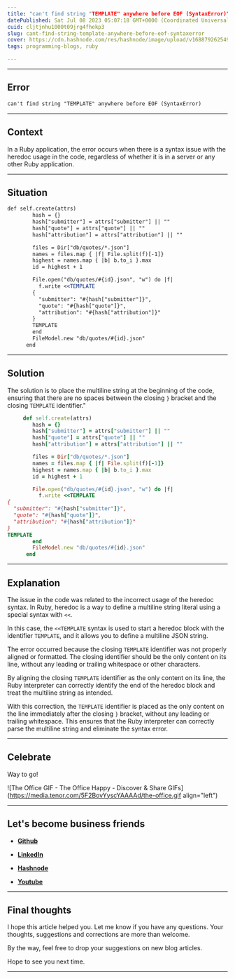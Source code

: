 ```yaml
---
title: "can't find string "TEMPLATE" anywhere before EOF (SyntaxError)"
datePublished: Sat Jul 08 2023 05:07:18 GMT+0000 (Coordinated Universal Time)
cuid: cljtjnhu1000t09jrg4fhekp3
slug: cant-find-string-template-anywhere-before-eof-syntaxerror
cover: https://cdn.hashnode.com/res/hashnode/image/upload/v1688792625490/19ad9847-7ca1-4874-9c5a-71ec7969e581.png
tags: programming-blogs, ruby

---
```


---

## Error

```apache
can't find string "TEMPLATE" anywhere before EOF (SyntaxError)
```

---

## Context

In a Ruby application, the error occurs when there is a syntax issue with the heredoc usage in the code, regardless of whether it is in a server or any other Ruby application.

---

## Situation

```apache
def self.create(attrs)        
        hash = {}
        hash["submitter"] = attrs["submitter"] || ""
        hash["quote"] = attrs["quote"] || ""
        hash["attribution"] = attrs["attribution"] || ""

        files = Dir["db/quotes/*.json"]
        names = files.map { |f| File.split(f)[-1]}
        highest = names.map { |b| b.to_i }.max
        id = highest + 1

        File.open("db/quotes/#{id}.json", "w") do |f|
          f.write <<TEMPLATE
        {
          "submitter": "#{hash["submitter"]}",
          "quote": "#{hash["quote"]}",
          "attribution": "#{hash["attribution"]}"
        }
        TEMPLATE
        end
        FileModel.new "db/quotes/#{id}.json"          
      end     
```

---

## Solution

The solution is to place the multiline string at the beginning of the code, ensuring that there are no spaces between the closing `}` bracket and the closing `TEMPLATE` identifier."

```ruby
     def self.create(attrs)        
        hash = {}
        hash["submitter"] = attrs["submitter"] || ""
        hash["quote"] = attrs["quote"] || ""
        hash["attribution"] = attrs["attribution"] || ""

        files = Dir["db/quotes/*.json"]
        names = files.map { |f| File.split(f)[-1]}
        highest = names.map { |b| b.to_i }.max
        id = highest + 1

        File.open("db/quotes/#{id}.json", "w") do |f|
          f.write <<TEMPLATE
{
  "submitter": "#{hash["submitter"]}",
  "quote": "#{hash["quote"]}",
  "attribution": "#{hash["attribution"]}"
}
TEMPLATE
        end
        FileModel.new "db/quotes/#{id}.json"          
      end      
```

---

## Explanation

The issue in the code was related to the incorrect usage of the heredoc syntax. In Ruby, heredoc is a way to define a multiline string literal using a special syntax with `<<`.

In this case, the `<<TEMPLATE` syntax is used to start a heredoc block with the identifier `TEMPLATE`, and it allows you to define a multiline JSON string.

The error occurred because the closing `TEMPLATE` identifier was not properly aligned or formatted. The closing identifier should be the only content on its line, without any leading or trailing whitespace or other characters.

By aligning the closing `TEMPLATE` identifier as the only content on its line, the Ruby interpreter can correctly identify the end of the heredoc block and treat the multiline string as intended.

With this correction, the `TEMPLATE` identifier is placed as the only content on the line immediately after the closing `}` bracket, without any leading or trailing whitespace. This ensures that the Ruby interpreter can correctly parse the multiline string and eliminate the syntax error.

---

## **Celebrate**

Way to go!

![The Office GIF - The Office Happy - Discover & Share GIFs](https://media.tenor.com/5F2BovYyscYAAAAd/the-office.gif align="left")

---

## **Let's become business friends**

* [**Github**](https://github.com/alexcalaca)
    
* [**LinkedIn**](https://linkedin.com/in/alexandrecalacaofficial)
    
* [**Hashnode**](https://hashnode.com/onboard?next=/@alexandrecalaca)
    
* [**Youtube**](https://www.youtube.com/@alexandrecalacaofficial)
    

---

## **Final thoughts**

I hope this article helped you. Let me know if you have any questions. Your thoughts, suggestions and corrections are more than welcome.

By the way, feel free to drop your suggestions on new blog articles.

Hope to see you next time.

---